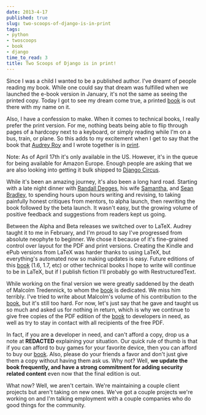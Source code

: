 ```yaml
---
date: 2013-4-17
published: true
slug: two-scoops-of-django-is-in-print
tags:
- python
- twoscoops
- book
- django
time_to_read: 3
title: Two Scoops of Django is in print!
---
```


Since I was a child I wanted to be a published author. I've dreamt of people reading my book. While one could say that dream was fulfilled when we launched the e-book version in January, it's not the same as seeing the printed copy. Today I got to see my dream come true, a printed [book](https://www.amazon.com/Two-Scoops-Django-Best-Practices/dp/1481879707/ref=sr_1_2?ie=UTF8&qid=1366166104&sr=8-2&tag=ihpydanny-20) is out there with my name on it.

Also, I have a confession to make. When it comes to technical books, I really prefer the print version. For me, nothing beats being able to flip through pages of a hardcopy next to a keyboard, or simply reading while I'm on a bus, train, or plane. So this adds to my excitement when I get to say that the book that [Audrey Roy](https://audrey.roygreenfeld.com/) and I wrote together is in [print](https://www.amazon.com/Two-Scoops-Django-Best-Practices/dp/1481879707/ref=sr_1_2?ie=UTF8&qid=1366166104&sr=8-2&tag=ihpydanny-20).

Note: As of April 17th it's only available in the US. However, it's in the queue for being available for Amazon Europe. Enough people are asking that we are also looking into getting it bulk shipped to [Django Circus](https://djangocircus.com/).

While it's been an amazing journey, it's also been a long hard road. Starting with a late night dinner with [Randall Degges](https://rdegges.com), his wife [Samantha](https://hardlyfunny.com), and [Sean Bradley](https://bravoflix.com/), to spending hours upon hours writing and revising, to taking painfully honest critiques from mentors, to alpha launch, then rewriting the book followed by the beta launch. It wasn't easy, but the growing volume of positive feedback and suggestions from readers kept us going.

Between the Alpha and Beta releases we switched over to LaTeX. Audrey taught it to me in February, and I'm proud to say I've progressed from absolute neophyte to beginner. We chose it because of it's fine-grained control over layout for the PDF and print versions. Creating the Kindle and ePub versions from LaTeX was harder thanks to using LaTeX, but everything's automated now so making updates is easy. Future editions of this [book](https://www.amazon.com/Two-Scoops-Django-Best-Practices/dp/1481879707/ref=sr_1_2?ie=UTF8&qid=1366166104&sr=8-2&tag=ihpydanny-20) (1.6, 1.7, etc) or other technical books I hope to write will continue
to be in LaTeX, but if I publish fiction I'll probably go with RestructuredText.

While working on the final version we were greatly saddened by the death of Malcolm Tredennick, to whom the [book](https://www.amazon.com/Two-Scoops-Django-Best-Practices/dp/1481879707/ref=sr_1_2?ie=UTF8&qid=1366166104&sr=8-2&tag=ihpydanny-20) is dedicated. We miss him terribly. I've tried to write about Malcolm's volume of his contribution to the [book](https://www.amazon.com/Two-Scoops-Django-Best-Practices/dp/1481879707/ref=sr_1_2?ie=UTF8&qid=1366166104&sr=8-2&tag=ihpydanny-20), but it's still too hard. For now, let's just say that he gave and taught us so much and asked us for nothing in return, which is why we continue to give free copies of the PDF edition of the [book](https://www.amazon.com/Two-Scoops-Django-Best-Practices/dp/1481879707/ref=sr_1_2?ie=UTF8&qid=1366166104&sr=8-2&tag=ihpydanny-20) to developers in need, as well as try to stay in contact with all recipients of the free PDF.

In fact, if you are a developer in need, and can't afford a copy, drop us a note at **REDACTED** explaining your situation. Our quick rule of thumb is that if you can afford to buy games for your favorite device, then you can afford to buy our [book](https://www.amazon.com/Two-Scoops-Django-Best-Practices/dp/1481879707/ref=sr_1_2?ie=UTF8&qid=1366166104&sr=8-2&tag=ihpydanny-20). Also, please do your friends a favor and don't just give them a copy without having them ask us. Why not? Well, **we update the book frequently, and have a strong commitment for adding security related content** even now that the final edition is out.

What now? Well, we aren't certain. We're maintaining a couple client projects but aren't taking on new ones. We've got a couple projects we're working on and I'm talking employment with a couple companies who do good things for the community.
